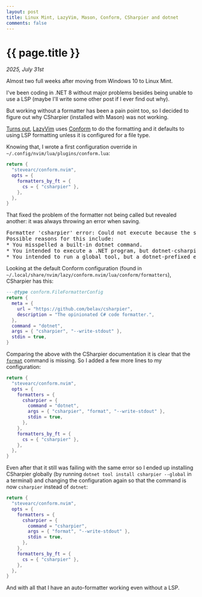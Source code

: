 ```yaml
---
layout: post
title: Linux Mint, LazyVim, Mason, Conform, CSharpier and dotnet
comments: false
---
```


# {{ page.title }}

_2025, July 31st_

Almost two full weeks after moving from Windows 10 to Linux Mint.

I've been coding in .NET 8 without major problems besides being unable to use a LSP (maybe I'll write some other post if I ever find out why).

But working without a formatter has been a pain point too, so I decided to figure out why CSharpier (installed with Mason) was not working.

[Turns out](https://github.com/LazyVim/LazyVim/discussions/4596), [LazyVim](https://www.lazyvim.org/) uses [Conform](https://github.com/stevearc/conform.nvim) to do the formatting and it defaults to using LSP formatting unless it is configured for a file type.

Knowing that, I wrote a first configuration override in `~/.config/nvim/lua/plugins/conform.lua`:

```lua
return {
  "stevearc/conform.nvim",
  opts = {
    formatters_by_ft = {
      cs = { "csharpier" },
    },
  },
}
```

That fixed the problem of the formatter not being called but revealed another: it was always throwing an error when saving.

<pre>
Formatter 'csharpier' error: Could not execute because the specified command or file was not found.
Possible reasons for this include:
* You misspelled a built-in dotnet command.
* You intended to execute a .NET program, but dotnet-csharpier does not exist.
* You intended to run a global tool, but a dotnet-prefixed executable with this name could not be found on the PATH.
</pre>

Looking at the default Conform configuration (found in `~/.local/share/nvim/lazy/conform.nvim/lua/conform/formatters`), CSharpier has this:

```lua
---@type conform.FileFormatterConfig
return {
  meta = {
    url = "https://github.com/belav/csharpier",
    description = "The opinionated C# code formatter.",
  },
  command = "dotnet",
  args = { "csharpier", "--write-stdout" },
  stdin = true,
}
```

Comparing the above with the CSharpier documentation it is clear that the [`format`](https://csharpier.com/docs/CLI) command is missing.
So I added a few more lines to my configuration:

```lua
return {
  "stevearc/conform.nvim",
  opts = {
    formatters = {
      csharpier = {
        command = "dotnet",
        args = { "csharpier", "format", "--write-stdout" },
        stdin = true,
      },
    },
    formatters_by_ft = {
      cs = { "csharpier" },
    },
  },
}
```

Even after that it still was failing with the same error so I ended up installing CSharpier globally (by running `dotnet tool install csharpier --global` in a terminal) and changing the configuration again so that the command is now `csharpier` instead of `dotnet`:

```lua
return {
  "stevearc/conform.nvim",
  opts = {
    formatters = {
      csharpier = {
        command = "csharpier",
        args = { "format", "--write-stdout" },
        stdin = true,
      },
    },
    formatters_by_ft = {
      cs = { "csharpier" },
    },
  },
}
```

And with all that I have an auto-formatter working even without a LSP.
